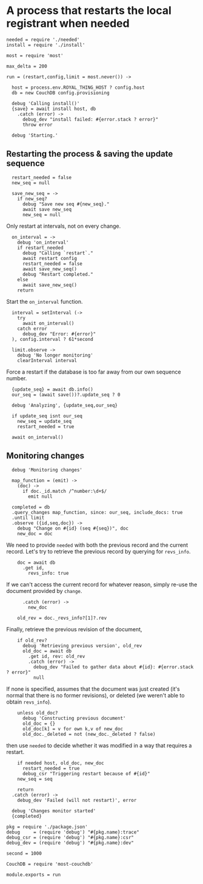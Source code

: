 A process that restarts the local registrant when needed
========================================================

    needed = require './needed'
    install = require './install'

    most = require 'most'

    max_delta = 200

    run = (restart,config,limit = most.never()) ->

      host = process.env.ROYAL_THING_HOST ? config.host
      db = new CouchDB config.provisioning

      debug 'Calling install()'
      {save} = await install host, db
        .catch (error) ->
          debug_dev "install failed: #{error.stack ? error}"
          throw error

      debug 'Starting.'

Restarting the process & saving the update sequence
---------------------------------------------------

      restart_needed = false
      new_seq = null

      save_new_seq = ->
        if new_seq?
          debug "Save new seq #{new_seq}."
          await save new_seq
          new_seq = null

Only restart at intervals, not on every change.

      on_interval = ->
        debug 'on_interval'
        if restart_needed
          debug "Calling `restart`."
          await restart config
          restart_needed = false
          await save_new_seq()
          debug "Restart completed."
        else
          await save_new_seq()
        return

Start the `on_interval` function.

      interval = setInterval (->
        try
          await on_interval()
        catch error
          debug_dev "Error: #{error}"
      ), config.interval ? 61*second

      limit.observe ->
        debug 'No longer monitoring'
        clearInterval interval

Force a restart if the database is too far away from our own sequence number.

      {update_seq} = await db.info()
      our_seq = (await save())?.update_seq ? 0

      debug 'Analyzing', {update_seq,our_seq}

      if update_seq isnt our_seq
        new_seq = update_seq
        restart_needed = true

      await on_interval()

Monitoring changes
------------------

      debug 'Monitoring changes'

      map_function = (emit) ->
        (doc) ->
          if doc._id.match /^number:\d+$/
            emit null

      completed = db
      .query_changes map_function, since: our_seq, include_docs: true
      .until limit
      .observe ({id,seq,doc}) ->
        debug "Change on #{id} (seq #{seq})", doc
        new_doc = doc

We need to provide `needed` with both the previous record and the current record. Let's try to retrieve the previous record by querying for `revs_info`.

        doc = await db
          .get id,
            revs_info: true

If we can't access the current record for whatever reason, simply re-use the document provided by `change`.

          .catch (error) ->
            new_doc

        old_rev = doc._revs_info?[1]?.rev

Finally, retrieve the previous revision of the document,

        if old_rev?
          debug 'Retrieving previous version', old_rev
          old_doc = await db
            .get id, rev: old_rev
            .catch (error) ->
              debug_dev "Failed to gather data about #{id}: #{error.stack ? error}"
              null

If none is specified, assumes that the document was just created (it's normal that there is no former revisions), or deleted (we weren't able to obtain `revs_info`).

        unless old_doc?
          debug 'Constructing previous document'
          old_doc = {}
          old_doc[k] = v for own k,v of new_doc
          old_doc._deleted = not (new_doc._deleted ? false)

then use `needed` to decide whether it was modified in a way that requires a restart.

        if needed host, old_doc, new_doc
          restart_needed = true
          debug_csr "Triggering restart because of #{id}"
        new_seq = seq

        return
      .catch (error) ->
        debug_dev 'Failed (will not restart)', error

      debug 'Changes monitor started'
      {completed}

    pkg = require './package.json'
    debug     = (require 'debug') "#{pkg.name}:trace"
    debug_csr = (require 'debug') "#{pkg.name}:csr"
    debug_dev = (require 'debug') "#{pkg.name}:dev"

    second = 1000

    CouchDB = require 'most-couchdb'

    module.exports = run
